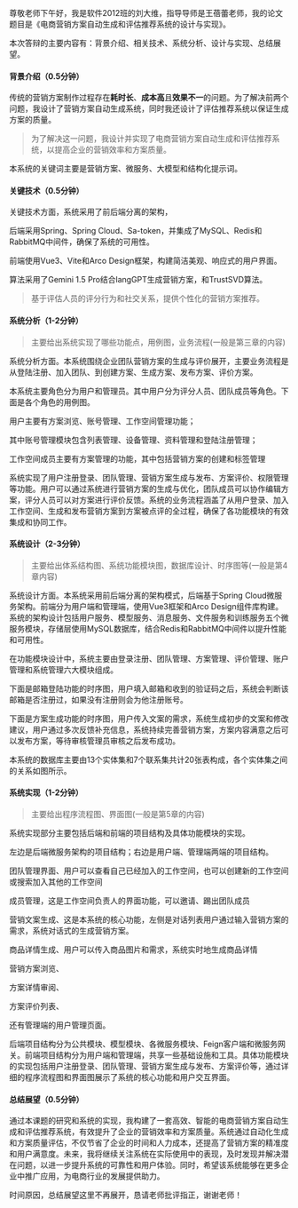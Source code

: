 尊敬老师下午好，我是软件2012班的刘大维，指导导师是王蓓蕾老师，我的论文题目是《电商营销方案自动生成和评估推荐系统的设计与实现》。

本次答辩的主要内容有：背景介绍、相关技术、系统分析、设计与实现、总结展望。

#### 背景介绍（0.5分钟）

传统的营销方案制作过程存在**耗时长**、**成本高**且**效果不一**的问题。为了解决前两个问题，我设计了营销方案自动生成系统，同时我还设计了评估推荐系统以保证生成方案的质量。

> 为了解决这一问题，我设计并实现了电商营销方案自动生成和评估推荐系统，以提高企业的营销效率和方案质量。

本系统的关键词主要是营销方案、微服务、大模型和结构化提示词。

#### 关键技术（0.5分钟）

关键技术方面，系统采用了前后端分离的架构，

后端采用Spring、Spring Cloud、Sa-token，并集成了MySQL、Redis和RabbitMQ中间件，确保了系统的可用性。

前端使用Vue3、Vite和Arco Design框架，构建简洁美观、响应式的用户界面。

算法采用了Gemini 1.5 Pro结合langGPT生成营销方案，和TrustSVD算法。

> 基于评估人员的评分行为和社交关系，提供个性化的营销方案推荐。

#### 系统分析（1-2分钟）

> 主要给出系统实现了哪些功能点，用例图，业务流程(一般是第三章的内容)

系统分析方面。本系统围绕企业团队营销方案的生成与评价展开，主要业务流程是从登陆注册、加入团队、到创建方案、生成方案、发布方案、评价方案。

本系统主要角色分为用户和管理员。其中用户分为评分人员、团队成员等角色。下面是各个角色的用例图。

用户主要有方案浏览、账号管理、工作空间管理功能；

其中账号管理模块包含列表管理、设备管理、资料管理和登陆注册管理；

工作空间成员主要有方案管理的功能，其中包括营销方案的创建和标签管理

系统实现了用户注册登录、团队管理、营销方案生成与发布、方案评价、权限管理等功能。用户可以通过系统进行营销方案的生成与优化，团队成员可以协作编辑方案，评分人员可以对方案进行评价反馈。系统的业务流程涵盖了从用户登录、加入工作空间、生成和发布营销方案到方案被点评的全过程，确保了各功能模块的有效集成和协同工作。

#### 系统设计（2-3分钟）

> 主要给出体系结构图、系统功能模块图，数据库设计、时序图等(一般是第4章内容)

系统设计方面。本系统采用前后端分离的架构模式，后端基于Spring Cloud微服务架构。前端分为用户端和管理端，使用Vue3框架和Arco Design组件库构建。系统的架构设计包括用户服务、模型服务、消息服务、文件服务和训练服务五个微服务模块，存储层使用MySQL数据库，结合Redis和RabbitMQ中间件以提升性能和可用性。

在功能模块设计中，系统主要由登录注册、团队管理、方案管理、评价管理、账户管理和系统管理六大模块组成。

下面是邮箱登陆功能的时序图，用户填入邮箱和收到的验证码之后，系统会判断该邮箱是否注册过，如果没有注册则会为他注册账号。

下面是方案生成功能的时序图，用户传入文案的需求，系统生成初步的文案和修改建议，用户通过多次反馈补充信息，系统持续完善营销方案，方案内容满意之后可以发布方案，等待审核管理员审核之后发布成功。

本系统的数据库主要由13个实体集和7个联系集共计20张表构成，各个实体集之间的关系如图所示。

#### 系统实现（1-2分钟）

> 主要给出程序流程图、界面图(一般是第5章的内容)

系统实现部分主要包括后端和前端的项目结构及具体功能模块的实现。

左边是后端微服务架构的项目结构；右边是用户端、管理端两端的项目结构。

团队管理界面、用户可以查看自己已经加入的工作空间，也可以创建新的工作空间或搜索加入其他的工作空间

成员管理，这是工作空间负责人的界面功能，可以邀请、踢出团队成员

营销文案生成、这是本系统的核心功能，左侧是对话列表用户通过输入营销方案的需求，系统对话式的生成营销方案。

商品详情生成、用户可以传入商品图片和需求，系统实时地生成商品详情

营销方案浏览、

方案详情审阅、

方案评价列表、

还有管理端的用户管理页面。

后端项目结构分为公共模块、模型模块、各微服务模块、Feign客户端和微服务网关。前端项目结构分为用户端和管理端，共享一些基础设施和工具。具体功能模块的实现包括用户注册登录、团队管理、营销方案生成与发布、方案评价等，通过详细的程序流程图和界面图展示了系统的核心功能和用户交互界面。

#### 总结展望（0.5分钟）

通过本课题的研究和系统的实现，我构建了一套高效、智能的电商营销方案自动生成和评估推荐系统，有效提升了企业的营销效率和方案质量。系统通过自动化生成和方案质量评估，不仅节省了企业的时间和人力成本，还提高了营销方案的精准度和用户满意度。未来，我将继续关注系统在实际使用中的表现，及时发现并解决潜在问题，以进一步提升系统的可靠性和用户体验。同时，希望该系统能够在更多企业中推广应用，为电商行业的发展提供助力。

时间原因，总结展望这里不再展开，恳请老师批评指正，谢谢老师！
